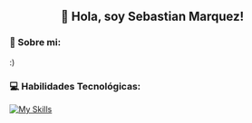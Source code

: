 <h2 align="center">🐻 Hola, soy Sebastian Marquez!</h2>

### 💫 Sobre mi:
:)



### 💻 Habilidades Tecnológicas:
[![My Skills](https://skillicons.dev/icons?i=py,java,mongodb,postgres,bash,git,azure)](https://skillicons.dev)
